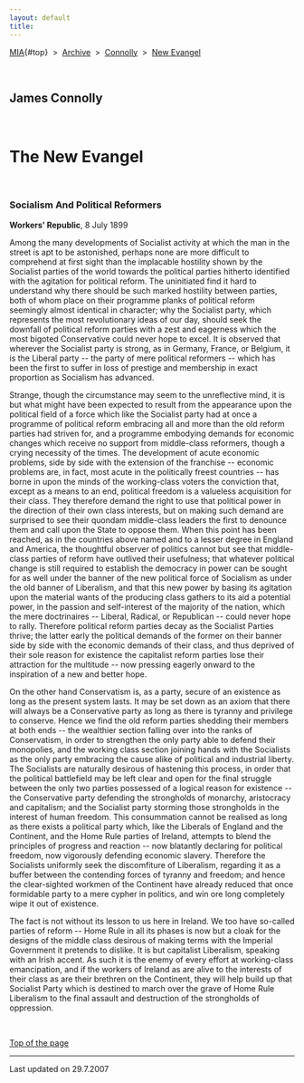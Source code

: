 ```yaml
---
layout: default
title: 
---
```

[MIA](../../../../index.htm){#top}  \> 
[Archive](../../../index.htm)  \>  [Connolly](../../index.htm)  \>  [New
Evangel](index.htm)

 

## James Connolly

 

# The New Evangel

 

### Socialism And Political Reformers

**Workers' Republic**, 8 July 1899

Among the many developments of Socialist activity at which the man in
the street is apt to be astonished, perhaps none are more difficult to
comprehend at first sight than the implacable hostility shown by the
Socialist parties of the world towards the political parties hitherto
identified with the agitation for political reform. The uninitiated find
it hard to understand why there should be such marked hostility between
parties, both of whom place on their programme planks of political
reform seemingly almost identical in character; why the Socialist party,
which represents the most revolutionary ideas of our day, should seek
the downfall of political reform parties with a zest and eagerness which
the most bigoted Conservative could never hope to excel. It is observed
that wherever the Socialist party is strong, as in Germany, France, or
Belgium, it is the Liberal party -- the party of mere political
reformers -- which has been the first to suffer in loss of prestige and
membership in exact proportion as Socialism has advanced.

Strange, though the circumstance may seem to the unreflective mind, it
is but what might have been expected to result from the appearance upon
the political field of a force which like the Socialist party had at
once a programme of political reform embracing all and more than the old
reform parties had striven for, and a programme embodying demands for
economic changes which receive no support from middle-class reformers,
though a crying necessity of the times. The development of acute
economic problems, side by side with the extension of the franchise --
economic problems are, in fact, most acute in the politically freest
countries -- has borne in upon the minds of the working-class voters the
conviction that, except as a means to an end, political freedom is a
valueless acquisition for their class. They therefore demand the right
to use that political power in the direction of their own class
interests, but on making such demand are surprised to see their quondam
middle-class leaders the first to denounce them and call upon the State
to oppose them. When this point has been reached, as in the countries
above named and to a lesser degree in England and America, the
thoughtful observer of politics cannot but see that middle-class parties
of reform have outlived their usefulness; that whatever political change
is still required to establish the democracy in power can be sought for
as well under the banner of the new political force of Socialism as
under the old banner of Liberalism, and that this new power by basing
its agitation upon the material wants of the producing class gathers to
its aid a potential power, in the passion and self-interest of the
majority of the nation, which the mere doctrinaires -- Liberal, Radical,
or Republican -- could never hope to rally. Therefore political reform
parties decay as the Socialist Parties thrive; the latter early the
political demands of the former on their banner side by side with the
economic demands of their class, and thus deprived of their sole reason
for existence the capitalist reform parties lose their attraction for
the multitude -- now pressing eagerly onward to the inspiration of a new
and better hope.

On the other hand Conservatism is, as a party, secure of an existence as
long as the present system lasts. It may be set down as an axiom that
there will always be a Conservative party as long as there is tyranny
and privilege to conserve. Hence we find the old reform parties shedding
their members at both ends -- the wealthier section falling over into
the ranks of Conservatism, in order to strengthen the only party able to
defend their monopolies, and the working class section joining hands
with the Socialists as the only party embracing the cause alike of
political and industrial liberty. The Socialists are naturally desirous
of hastening this process, in order that the political battlefield may
be left clear and open for the final struggle between the only two
parties possessed of a logical reason for existence -- the Conservative
party defending the strongholds of monarchy, aristocracy and capitalism;
and the Socialist party storming those strongholds in the interest of
human freedom. This consummation cannot be realised as long as there
exists a political party which, like the Liberals of England and the
Continent, and the Home Rule parties of Ireland, attempts to blend the
principles of progress and reaction -- now blatantly declaring for
political freedom, now vigorously defending economic slavery. Therefore
the Socialists uniformly seek the discomfiture of Liberalism, regarding
it as a buffer between the contending forces of tyranny and freedom; and
hence the clear-sighted workmen of the Continent have already reduced
that once formidable party to a mere cypher in politics, and win ore
long completely wipe it out of existence.

The fact is not without its lesson to us here in Ireland. We too have
so-called parties of reform -- Home Rule in all its phases is now but a
cloak for the designs of the middle class desirous of making terms with
the Imperial Government it pretends to dislike. It is but capitalist
Liberalism, speaking with an Irish accent. As such it is the enemy of
every effort at working-class emancipation, and if the workers of
Ireland as are alive to the interests of their class as are their
brethren on the Continent, they will help build up that Socialist Party
which is destined to march over the grave of Home Rule Liberalism to the
final assault and destruction of the strongholds of oppression.

 

[Top of the page](#top)

------------------------------------------------------------------------

Last updated on 29.7.2007
